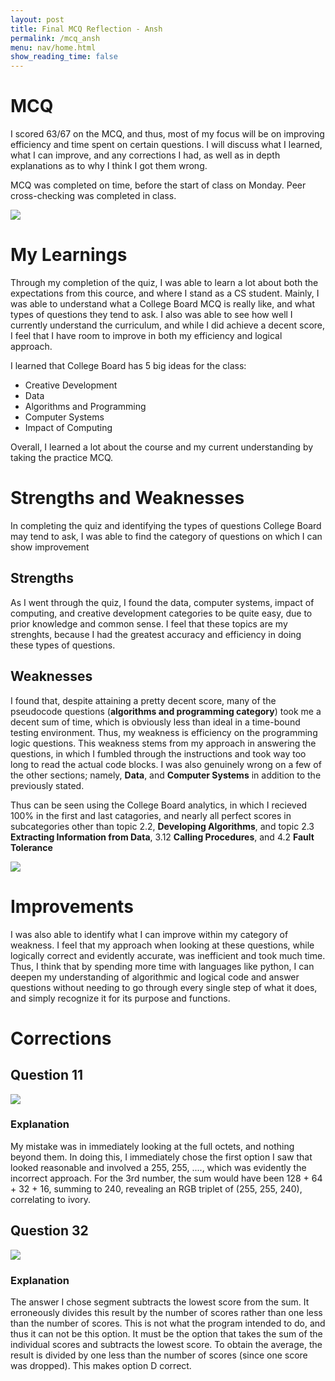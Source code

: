 ```yaml
---
layout: post
title: Final MCQ Reflection - Ansh
permalink: /mcq_ansh
menu: nav/home.html
show_reading_time: false
---
```



# MCQ

I scored 63/67 on the MCQ, and thus, most of my focus will be on improving efficiency and time spent on certain questions. I will discuss what I learned, what I can improve, and any corrections I had, as well as in depth explanations as to why I think I got them wrong. 

MCQ was completed on time, before the start of class on Monday. Peer cross-checking was completed in class.

<img src="{{site.baseurl}}/images/2020_csp_mcq.png">

# My Learnings

Through my completion of the quiz, I was able to learn a lot about both the expectations from this cource, and where I stand as a CS student. Mainly, I was able to understand what a College Board MCQ is really like, and what types of questions they tend to ask. I also was able to see how well I currently understand the curriculum, and while I did achieve a decent score, I feel that I have room to improve in both my efficiency and logical approach.

I learned that College Board has 5 big ideas for the class:
- Creative Development
- Data
- Algorithms and Programming
- Computer Systems
- Impact of Computing

Overall, I learned a lot about the course and my current understanding by taking the practice MCQ. 

# Strengths and Weaknesses

In completing the quiz and identifying the types of questions College Board may tend to ask, I was able to find the category of questions on which I can show improvement

## Strengths

As I went through the quiz, I found the data, computer systems, impact of computing, and creative development categories to be quite easy, due to prior knowledge and common sense. I feel that these topics are my strenghts, because I had the greatest accuracy and efficiency in doing these types of questions.

## Weaknesses

I found that, despite attaining a pretty decent score, many of the pseudocode questions (**algorithms and programming category**) took me a decent sum of time, which is obviously less than ideal in a time-bound testing environment. Thus, my weakness is efficiency on the programming logic questions. This weakness stems from my approach in answering the questions, in which I fumbled through the instructions and took way too long to read the actual code blocks. I was also genuinely wrong on a few of the other sections; namely, **Data**, and **Computer Systems** in addition to the previously stated.

Thus can be seen using the College Board analytics, in which I recieved 100% in the first and last catagories, and nearly all perfect scores in subcategories other than topic 2.2, **Developing Algorithms**, and topic 2.3 **Extracting Information from Data**, 3.12 **Calling Procedures**, and 4.2 **Fault Tolerance**

<img src="{{site.baseurl}}/images/2020_cspmcq_analytics.png">

# Improvements

I was also able to identify what I can improve within my category of weakness. I feel that my approach when looking at these questions, while logically correct and evidently accurate, was inefficient and took much time. Thus, I think that by spending more time with languages like python, I can deepen my understanding of algorithmic and logical code and answer questions without needing to go through every single step of what it does, and simply recognize it for its purpose and functions.

# Corrections

## Question 11

<img src="{{site.baseurl}}/images/q11_2020.png">

### Explanation

My mistake was in immediately looking at the full octets, and nothing beyond them. In doing this, I immediately chose the first option I saw that looked reasonable and involved a 255, 255, ...., which was evidently the incorrect approach. For the 3rd number, the sum would have been 128 + 64 + 32 + 16, summing to 240, revealing an RGB triplet of (255, 255, 240), correlating to ivory.

## Question 32

<img src="{{site.baseurl}}/images/q32_2020.png">

### Explanation

The answer I chose segment subtracts the lowest score from the sum. It erroneously divides this result by the number of scores rather than one less than the number of scores. This is not what the program intended to do, and thus it can not be this option. It must be the option that takes the sum of the individual scores and subtracts the lowest score. To obtain the average, the result is divided by one less than the number of scores (since one score was dropped). This makes option D correct.



